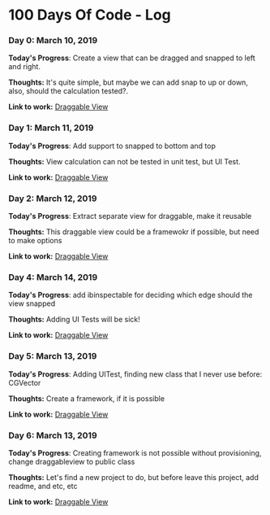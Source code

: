 # 100 Days Of Code - Log

### Day 0: March 10, 2019

**Today's Progress**: Create a view that can be dragged and snapped to left and right.

**Thoughts:** It's quite simple, but maybe we can add snap to up or down, also, should the calculation tested?.

**Link to work:** [Draggable View](https://github.com/mantovanirian/DraggableView/commit/6410f40ea49a0f13affdc14663f3145289eefe6b)

### Day 1: March 11, 2019

**Today's Progress**: Add support to snapped to bottom and top

**Thoughts:** View calculation can not be tested in unit test, but UI Test.

**Link to work:** [Draggable View](https://github.com/mantovanirian/DraggableView/commit/4716489d4f42ce1ecc6caf21e4a619acff576027)

### Day 2: March 12, 2019

**Today's Progress**: Extract separate view for draggable, make it reusable

**Thoughts:** This draggable view could be a framewokr if possible, but need to make options

**Link to work:** [Draggable View](https://github.com/mantovanirian/DraggableView/commit/960f4d21ac3bed890746591626142ef3834bcdb5)


### Day 4: March 14, 2019

**Today's Progress**: add ibinspectable for deciding which edge should the view snapped

**Thoughts:**  Adding UI Tests will be sick!

**Link to work:** [Draggable View](https://github.com/mantovanirian/DraggableView/commit/cca632dd267b1bdfcbf2d2bb3f19f36da1f7f184)


### Day 5: March 13, 2019

**Today's Progress**: Adding UITest, finding new class that I never use before: CGVector

**Thoughts:**  Create a framework, if it is possible

**Link to work:** [Draggable View](https://github.com/mantovanirian/DraggableView/commit/e13ad5e4fcfa45c2dffad54907adc87db1b33470)

### Day 6: March 13, 2019

**Today's Progress**: Creating framework is not possible without provisioning, change draggableview to public class

**Thoughts:**  Let's find a new project to do, but before leave this project, add readme, and etc, etc

**Link to work:** [Draggable View](https://github.com/mantovanirian/DraggableView/commit/231cc7f072b43cffbee1f625e0969f42cbae2969)


